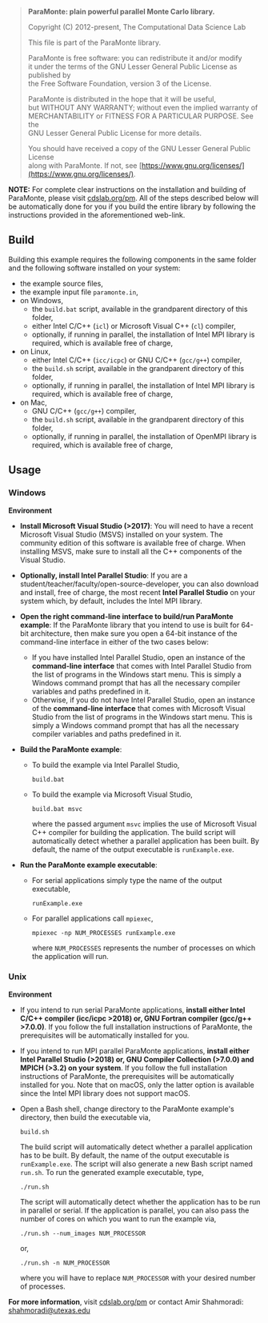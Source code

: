> **ParaMonte: plain powerful parallel Monte Carlo library.**  
> 
> Copyright (C) 2012-present, The Computational Data Science Lab  
> 
> This file is part of the ParaMonte library.   
> 
> ParaMonte is free software: you can redistribute it and/or modify  
> it under the terms of the GNU Lesser General Public License as published by  
> the Free Software Foundation, version 3 of the License.  
> 
> ParaMonte is distributed in the hope that it will be useful,  
> but WITHOUT ANY WARRANTY; without even the implied warranty of  
> MERCHANTABILITY or FITNESS FOR A PARTICULAR PURPOSE.  See the  
> GNU Lesser General Public License for more details.  
> 
> You should have received a copy of the GNU Lesser General Public License  
> along with ParaMonte.  If not, see [https://www.gnu.org/licenses/](https://www.gnu.org/licenses/).  
  

**NOTE:** For complete clear instructions on the installation and building of ParaMonte, please visit [cdslab.org/pm](https://www.cdslab.org/pm). All of the steps described below will be automatically done for you if you build the entire library by following the instructions provided in the aforementioned web-link.  

## Build  

Building this example requires the following components in the same folder and the following software installed on your system:  

- the example source files,  
- the example input file `paramonte.in`,  
- on Windows,  
    - the `build.bat` script, available in the grandparent directory of this folder,  
    - either Intel C/C++ (`icl`) or Microsoft Visual C++ (`cl`) compiler,  
    - optionally, if running in parallel, the installation of Intel MPI library is required, which is available free of charge,  
- on Linux,  
    - either Intel C/C++ (`icc/icpc`) or GNU C/C++ (`gcc/g++`) compiler,  
    - the `build.sh` script, available in the grandparent directory of this folder,  
    - optionally, if running in parallel, the installation of Intel MPI library is required, which is available free of charge,  
- on Mac,  
    - GNU C/C++ (`gcc/g++`) compiler,  
    - the `build.sh` script, available in the grandparent directory of this folder,  
    - optionally, if running in parallel, the installation of OpenMPI library is required, which is available free of charge,  

## Usage  

### Windows  

**Environment**  

- **Install Microsoft Visual Studio (>2017)**: You will need to have a recent Microsoft Visual Studio (MSVS) installed on your system. The community edition of this software is available free of charge. When installing MSVS, make sure to install all the C++ components of the Visual Studio.  

- **Optionally, install Intel Parallel Studio**: If you are a student/teacher/faculty/open-source-developer, you can also download and install, free of charge, the most recent **Intel Parallel Studio** on your system which, by default, includes the Intel MPI library.  

- **Open the right command-line interface to build/run ParaMonte example**: If the ParaMonte library that you intend to use is built for 64-bit architecture, then make sure you open a 64-bit instance of the command-line interface in either of the two cases below:  
    - If you have installed Intel Parallel Studio, open an instance of the **command-line interface** that comes with Intel Parallel Studio from the list of programs in the Windows start menu. This is simply a Windows command prompt that has all the necessary compiler variables and paths predefined in it.  
    - Otherwise, if you do not have Intel Parallel Studio, open an instance of the **command-line interface** that comes with Microsoft Visual Studio from the list of programs in the Windows start menu. This is simply a Windows command prompt that has all the necessary compiler variables and paths predefined in it.  

- **Build the ParaMonte example**:  
    - To build the example via Intel Parallel Studio,  
        ```
        build.bat  
        ```
    - To build the example via Microsoft Visual Studio,  
        ```
        build.bat msvc  
        ```
        where the passed argument `msvc` implies the use of Microsoft Visual C++ compiler for building the application. The build script will automatically detect whether a parallel application has been built. By default, the name of the output executable is `runExample.exe`.  

- **Run the ParaMonte example executable**:  
    - For serial applications simply type the name of the output executable,  
        ```
        runExample.exe
        ```
    - For parallel applications call `mpiexec`,  
        ```
        mpiexec -np NUM_PROCESSES runExample.exe
        ```
        where `NUM_PROCESSES` represents the number of processes on which the application will run.  

### Unix  

**Environment**  

-   If you intend to run serial ParaMonte applications, **install either Intel C/C++ compiler (icc/icpc >2018) or, GNU Fortran compiler (gcc/g++ >7.0.0)**. If you follow the full installation instructions of ParaMonte, the prerequisites will be automatically installed for you.  

-   If you intend to run MPI parallel ParaMonte applications, **install either Intel Parallel Studio (>2018) or, GNU Compiler Collection (>7.0.0) and MPICH (>3.2) on your system**. If you follow the full installation instructions of ParaMonte, the prerequisites will be automatically installed for you. Note that on macOS, only the latter option is available since the Intel MPI library does not support macOS.  

-   Open a Bash shell, change directory to the ParaMonte example's directory, then build the executable via,  
    ```
    build.sh  
    ```
    The build script will automatically detect whether a parallel application has to be built. By default, the name of the output executable is `runExample.exe`. The script will also generate a new Bash script named `run.sh`. To run the generated example executable, type,  
    ```
    ./run.sh
    ```
    The script will automatically detect whether the application has to be run in parallel or serial. If the application is parallel, you can also pass the number of cores on which you want to run the example via,  
    ```
    ./run.sh --num_images NUM_PROCESSOR
    ```  
    or,  
    ```
    ./run.sh -n NUM_PROCESSOR
    ```  
    where you will have to replace `NUM_PROCESSOR` with your desired number of processes.  


**For more information**, visit [cdslab.org/pm](https://www.cdslab.org/pm) or contact Amir Shahmoradi: [shahmoradi@utexas.edu](mailto:"shahmoradi@utexas.edu")  
